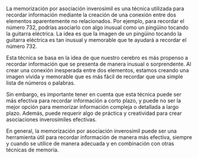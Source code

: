 La memorización por asociación inverosímil es una técnica utilizada para recordar información mediante la creación de una conexión entre dos elementos aparentemente no relacionados. Por ejemplo, para recordar el número 732, podrías asociarlo con algo inusual como un pingüino tocando la guitarra eléctrica. La idea es que la imagen de un pingüino tocando la guitarra eléctrica es tan inusual y memorable que te ayudará a recordar el número 732.

Esta técnica se basa en la idea de que nuestro cerebro es más propenso a recordar información que se presenta de manera inusual o sorprendente. Al crear una conexión inesperada entre dos elementos, estamos creando una imagen vívida y memorable que es más fácil de recordar que una simple lista de números o palabras.

Sin embargo, es importante tener en cuenta que esta técnica puede ser más efectiva para recordar información a corto plazo, y puede no ser la mejor opción para memorizar información compleja o detallada a largo plazo. Además, puede requerir algo de práctica y creatividad para crear asociaciones inverosímiles efectivas.

En general, la memorización por asociación inverosímil puede ser una herramienta útil para recordar información de manera más efectiva, siempre y cuando se utilice de manera adecuada y en combinación con otras técnicas de memoria.